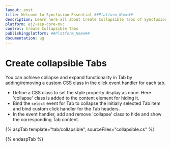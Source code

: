 ```yaml
---
layout: post
title: Welcome to Syncfusion Essential ##Platform_Name##
description: Learn here all about Create Collapsible Tabs of Syncfusion Essential ##Platform_Name## widgets based on HTML5 and jQuery.
platform: ej2-asp-core-mvc
control: Create Collapsible Tabs
publishingplatform: ##Platform_Name##
documentation: ug
---
```



# Create collapsible Tabs

You can achieve collapse and expand functionality in Tab by adding/removing a custom CSS class in the click event handler for each tab.

* Define a CSS class to set the style property display as none. Here 'collapse' class is added to the content element for hiding it.
* Bind the `select`  event for Tab to collapse the initially selected Tab item and bind custom click handler for the Tab headers.
* In the event handler, add and remove 'collapse' class to hide and show the corresponding Tab content.

{% aspTab template="tab/collapsible", sourceFiles="collapsible.cs" %}

{% endaspTab %}